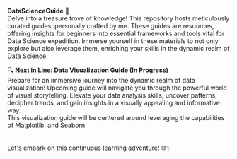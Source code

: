 **DataScienceGuide** 🚀 <br>
Delve into a treasure trove of knowledge! This repository hosts meticulously curated guides, personally crafted by me. These guides are resources, offering insights for beginners into essential frameworks and tools vital for Data Science expedition. Immerse yourself in these materials to not only explore but also leverage them, enriching your skills in the dynamic realm of Data Science.

🔍 **Next in Line: Data Visualization Guide (In Progress)** <br>
Prepare for an immersive journey into the dynamic realm of data visualization! Upcoming guide will navigate you through the powerful world of visual storytelling. Elevate your data analysis skills, uncover patterns, decipher trends, and gain insights in a visually appealing and informative way.
<br>
This visualization guide will be centered around leveraging the capabilities of Matplotlib, and Seaborn<br><br><br>
Let's embark on this continuous learning adventure! 🌐✨ 
